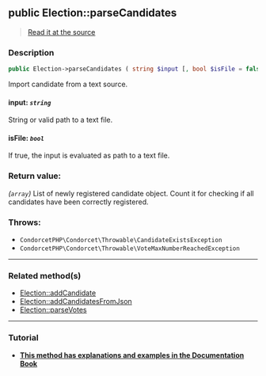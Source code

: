 ## public Election::parseCandidates

> [Read it at the source](https://github.com/julien-boudry/Condorcet/blob/master/src/ElectionProcess/CandidatesProcess.php#L286)

### Description    

```php
public Election->parseCandidates ( string $input [, bool $isFile = false] ): array
```

Import candidate from a text source.
    

#### **input:** *`string`*   
String or valid path to a text file.    


#### **isFile:** *`bool`*   
If true, the input is evaluated as path to a text file.    


### Return value:   

*(`array`)* List of newly registered candidate object. Count it for checking if all candidates have been correctly registered.



### Throws:   

* ```CondorcetPHP\Condorcet\Throwable\CandidateExistsException``` 
* ```CondorcetPHP\Condorcet\Throwable\VoteMaxNumberReachedException``` 

---------------------------------------

### Related method(s)      

* [Election::addCandidate](/Docs/ApiReferences/Election%20Class/public%20Election--addCandidate.md)    
* [Election::addCandidatesFromJson](/Docs/ApiReferences/Election%20Class/public%20Election--addCandidatesFromJson.md)    
* [Election::parseVotes](/Docs/ApiReferences/Election%20Class/public%20Election--parseVotes.md)    

---------------------------------------

### Tutorial

* **[This method has explanations and examples in the Documentation Book](https://www.condorcet.io/3.AsPhpLibrary/4.Candidates)**    
